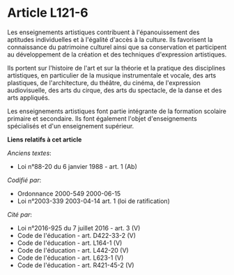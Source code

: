 # Article L121-6

Les enseignements artistiques contribuent à l'épanouissement des aptitudes individuelles et à l'égalité d'accès à la culture.
Ils favorisent la connaissance du patrimoine culturel ainsi que sa conservation et participent au développement de la
création et des techniques d'expression artistiques.

Ils portent sur l'histoire de l'art et sur la théorie et la pratique des disciplines artistiques, en particulier de la
musique instrumentale et vocale, des arts plastiques, de l'architecture, du théâtre, du cinéma, de l'expression
audiovisuelle, des arts du cirque, des arts du spectacle, de la danse et des arts appliqués.

Les enseignements artistiques font partie intégrante de la formation scolaire primaire et secondaire. Ils font également
l'objet d'enseignements spécialisés et d'un enseignement supérieur.

**Liens relatifs à cet article**

_Anciens textes_:

  - Loi n°88-20 du 6 janvier 1988 - art. 1 (Ab)

_Codifié par_:

  - Ordonnance 2000-549 2000-06-15
  - Loi n°2003-339 2003-04-14 art. 1 (loi de ratification)

_Cité par_:

  - Loi n°2016-925 du 7 juillet 2016 - art. 3 (V)
  - Code de l'éducation - art. D422-33-2 (V)
  - Code de l'éducation - art. L164-1 (V)
  - Code de l'éducation - art. L442-20 (V)
  - Code de l'éducation - art. L623-1 (V)
  - Code de l'éducation - art. R421-45-2 (V)
